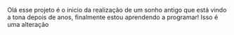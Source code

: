 Olá esse projeto é o inicio da realização de um sonho antigo que está vindo a tona depois de anos, finalmente estou aprendendo a programar!
Isso é uma alteração